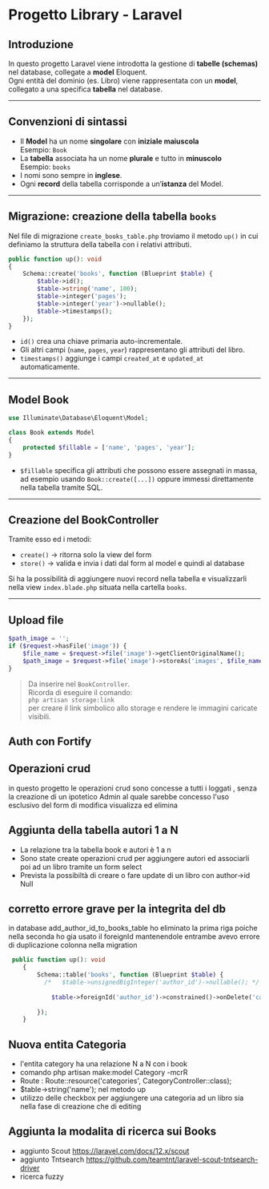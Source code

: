 # Progetto Library - Laravel

## Introduzione

In questo progetto Laravel viene introdotta la gestione di **tabelle (schemas)** nel database, collegate a **model** Eloquent.  
Ogni entità del dominio (es. Libro) viene rappresentata con un **model**, collegato a una specifica **tabella** nel database.

---

## Convenzioni di sintassi

- Il **Model** ha un nome **singolare** con **iniziale maiuscola**  
  Esempio: `Book`
- La **tabella** associata ha un nome **plurale** e tutto in **minuscolo**  
  Esempio: `books`
- I nomi sono sempre in **inglese**.
- Ogni **record** della tabella corrisponde a un’**istanza** del Model.

---

## Migrazione: creazione della tabella `books`

Nel file di migrazione `create_books_table.php` troviamo il metodo `up()` in cui definiamo la struttura della tabella con i relativi attributi.

```php
public function up(): void
{
    Schema::create('books', function (Blueprint $table) {
        $table->id();
        $table->string('name', 100);
        $table->integer('pages');
        $table->integer('year')->nullable();
        $table->timestamps();
    });
}
```

- `id()` crea una chiave primaria auto-incrementale.
- Gli altri campi (`name`, `pages`, `year`) rappresentano gli attributi del libro.
- `timestamps()` aggiunge i campi `created_at` e `updated_at` automaticamente.

---

## Model Book

```php
use Illuminate\Database\Eloquent\Model;

class Book extends Model
{
    protected $fillable = ['name', 'pages', 'year'];
}
```

- `$fillable` specifica gli attributi che possono essere assegnati in massa, ad esempio usando `Book::create([...])` oppure immessi direttamente nella tabella tramite SQL.

---

## Creazione del BookController

Tramite esso ed i metodi:

- `create()` → ritorna solo la view del form
- `store()` → valida e invia i dati dal form al model e quindi al database

Si ha la possibilità di aggiungere nuovi record nella tabella e visualizzarli nella view `index.blade.php` situata nella cartella `books`.

---

## Upload file

```php
$path_image = '';
if ($request->hasFile('image')) {
    $file_name = $request->file('image')->getClientOriginalName();
    $path_image = $request->file('image')->storeAs('images', $file_name, 'public');
}
```

> Da inserire nel `BookController`.  
> Ricorda di eseguire il comando:  
> `php artisan storage:link`  
> per creare il link simbolico allo storage e rendere le immagini caricate visibili.

## Auth con Fortify

## Operazioni crud
 in questo progetto le operazioni crud sono concesse a tutti i loggati , senza la creazione di un ipotetico Admin al quale sarebbe concesso l'uso esclusivo del form di modifica visualizza ed elimina
## Aggiunta della tabella autori 1 a N 
* La relazione tra la tabella book e autori è 1 a n
* Sono state create operazioni crud per aggiungere autori
ed associarli poi ad un libro tramite un form select
* Prevista la possibiltà di creare o fare update di un libro con author->id  Null


## corretto errore grave per la integrita del db
in database add_author_id_to_books_table
ho eliminato la prima riga poiche nella seconda ho gia usato
il foreignId mantenendole entrambe avevo errore di duplicazione colonna
nella migration
```php
 public function up(): void
    {
        Schema::table('books', function (Blueprint $table) {
          /*   $table->unsignedBigInteger('author_id')->nullable(); */
           
            $table->foreignId('author_id')->constrained()->onDelete('cascade'); 
            
        });
    }

```
## Nuova entita Categoria
* l'entita category ha una relazione N a N con i book
* comando  php artisan make:model Category -mcrR
* Route : Route::resource('categories', CategoryController::class);
* $table->string('name'); nel metodo up
* utilizzo delle checkbox per aggiungere una categoria ad un libro
sia nella fase di creazione che di editing 

## Aggiunta la modalita di ricerca sui Books
* aggiunto Scout https://laravel.com/docs/12.x/scout
* aggiunto Tntsearch https://github.com/teamtnt/laravel-scout-tntsearch-driver
* ricerca fuzzy